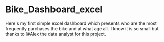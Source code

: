 # Bike_Dashboard_excel
Here's my first simple excel dashboard which presents who are the most frequently purchases the bike and at what age all. I know it is so small but thanks to @Alex the data analyst for this project. 
